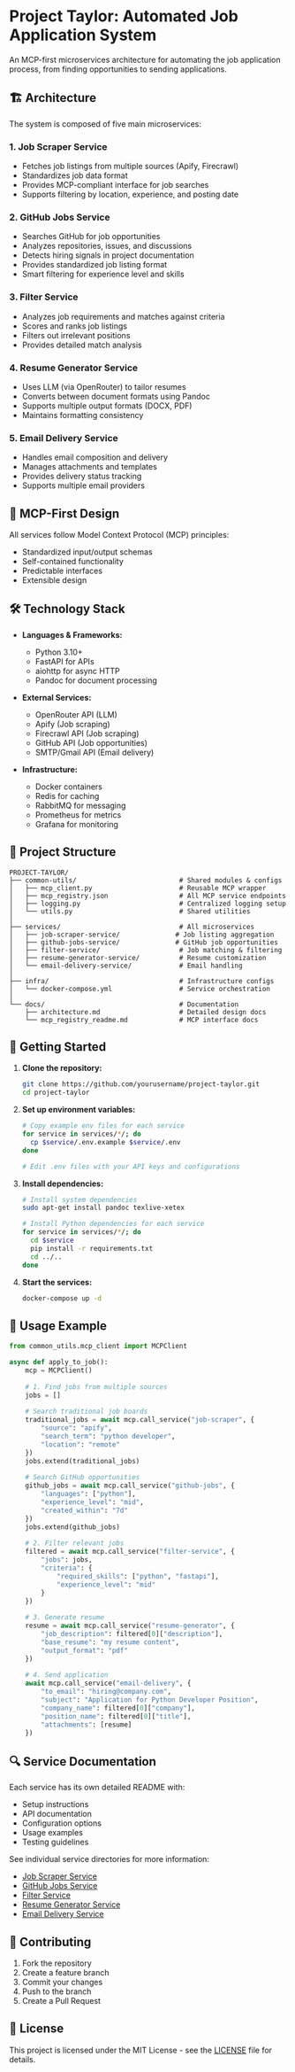 # Project Taylor: Automated Job Application System

An MCP-first microservices architecture for automating the job application process, from finding opportunities to sending applications.

## 🏗️ Architecture

The system is composed of five main microservices:

### 1. Job Scraper Service
- Fetches job listings from multiple sources (Apify, Firecrawl)
- Standardizes job data format
- Provides MCP-compliant interface for job searches
- Supports filtering by location, experience, and posting date

### 2. GitHub Jobs Service
- Searches GitHub for job opportunities
- Analyzes repositories, issues, and discussions
- Detects hiring signals in project documentation
- Provides standardized job listing format
- Smart filtering for experience level and skills

### 3. Filter Service
- Analyzes job requirements and matches against criteria
- Scores and ranks job listings
- Filters out irrelevant positions
- Provides detailed match analysis

### 4. Resume Generator Service
- Uses LLM (via OpenRouter) to tailor resumes
- Converts between document formats using Pandoc
- Supports multiple output formats (DOCX, PDF)
- Maintains formatting consistency

### 5. Email Delivery Service
- Handles email composition and delivery
- Manages attachments and templates
- Provides delivery status tracking
- Supports multiple email providers

## 🔌 MCP-First Design

All services follow Model Context Protocol (MCP) principles:
- Standardized input/output schemas
- Self-contained functionality
- Predictable interfaces
- Extensible design

## 🛠️ Technology Stack

- **Languages & Frameworks:**
  - Python 3.10+
  - FastAPI for APIs
  - aiohttp for async HTTP
  - Pandoc for document processing

- **External Services:**
  - OpenRouter API (LLM)
  - Apify (Job scraping)
  - Firecrawl API (Job scraping)
  - GitHub API (Job opportunities)
  - SMTP/Gmail API (Email delivery)

- **Infrastructure:**
  - Docker containers
  - Redis for caching
  - RabbitMQ for messaging
  - Prometheus for metrics
  - Grafana for monitoring

## 📁 Project Structure

```
PROJECT-TAYLOR/
├── common-utils/                          # Shared modules & configs
│   ├── mcp_client.py                      # Reusable MCP wrapper
│   ├── mcp_registry.json                  # All MCP service endpoints
│   ├── logging.py                         # Centralized logging setup
│   └── utils.py                           # Shared utilities
│
├── services/                              # All microservices
│   ├── job-scraper-service/              # Job listing aggregation
│   ├── github-jobs-service/              # GitHub job opportunities
│   ├── filter-service/                    # Job matching & filtering
│   ├── resume-generator-service/          # Resume customization
│   └── email-delivery-service/            # Email handling
│
├── infra/                                 # Infrastructure configs
│   └── docker-compose.yml                 # Service orchestration
│
└── docs/                                  # Documentation
    ├── architecture.md                    # Detailed design docs
    └── mcp_registry_readme.md             # MCP interface docs
```

## 🚀 Getting Started

1. **Clone the repository:**
   ```bash
   git clone https://github.com/yourusername/project-taylor.git
   cd project-taylor
   ```

2. **Set up environment variables:**
   ```bash
   # Copy example env files for each service
   for service in services/*/; do
     cp $service/.env.example $service/.env
   done
   
   # Edit .env files with your API keys and configurations
   ```

3. **Install dependencies:**
   ```bash
   # Install system dependencies
   sudo apt-get install pandoc texlive-xetex

   # Install Python dependencies for each service
   for service in services/*/; do
     cd $service
     pip install -r requirements.txt
     cd ../..
   done
   ```

4. **Start the services:**
   ```bash
   docker-compose up -d
   ```

## 📝 Usage Example

```python
from common_utils.mcp_client import MCPClient

async def apply_to_job():
    mcp = MCPClient()
    
    # 1. Find jobs from multiple sources
    jobs = []
    
    # Search traditional job boards
    traditional_jobs = await mcp.call_service("job-scraper", {
        "source": "apify",
        "search_term": "python developer",
        "location": "remote"
    })
    jobs.extend(traditional_jobs)
    
    # Search GitHub opportunities
    github_jobs = await mcp.call_service("github-jobs", {
        "languages": ["python"],
        "experience_level": "mid",
        "created_within": "7d"
    })
    jobs.extend(github_jobs)
    
    # 2. Filter relevant jobs
    filtered = await mcp.call_service("filter-service", {
        "jobs": jobs,
        "criteria": {
            "required_skills": ["python", "fastapi"],
            "experience_level": "mid"
        }
    })
    
    # 3. Generate resume
    resume = await mcp.call_service("resume-generator", {
        "job_description": filtered[0]["description"],
        "base_resume": "my resume content",
        "output_format": "pdf"
    })
    
    # 4. Send application
    await mcp.call_service("email-delivery", {
        "to_email": "hiring@company.com",
        "subject": "Application for Python Developer Position",
        "company_name": filtered[0]["company"],
        "position_name": filtered[0]["title"],
        "attachments": [resume]
    })
```

## 🔍 Service Documentation

Each service has its own detailed README with:
- Setup instructions
- API documentation
- Configuration options
- Usage examples
- Testing guidelines

See individual service directories for more information:
- [Job Scraper Service](services/job-scraper-service/README.md)
- [GitHub Jobs Service](services/github-jobs-service/README.md)
- [Filter Service](services/filter-service/README.md)
- [Resume Generator Service](services/resume-generator-service/README.md)
- [Email Delivery Service](services/email-delivery-service/README.md)

## 🤝 Contributing

1. Fork the repository
2. Create a feature branch
3. Commit your changes
4. Push to the branch
5. Create a Pull Request

## 📄 License

This project is licensed under the MIT License - see the [LICENSE](LICENSE) file for details.
